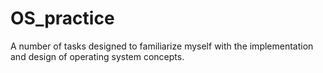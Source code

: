 # OS_practice
A number of tasks designed to familiarize myself with the implementation and design of operating system concepts.
